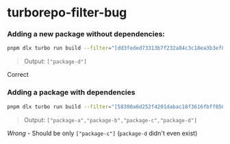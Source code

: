 # turborepo-filter-bug

### Adding a new package without dependencies:

```bash
pnpm dlx turbo run build --filter="[dd3feded73313b7f232a84c3c18ea3b3ef8d5eb2...3c03c889e8334505854298f7b576bd9e8dcb8ac8]" --filter='!//' --dry-run=json | jq -c '.packages'
```

> Output: `["package-d"]`

Correct

### Adding a package with dependencies

```bash
pnpm dlx turbo run build --filter="[58300a6d252f4201dabac18f3616fbff8507d116...dd3feded73313b7f232a84c3c18ea3b3ef8d5eb2]" --filter='!//' --dry-run=json | jq -c '.packages'
```
> Output: `["package-a","package-b","package-c","package-d"]`

*Wrong* - Should be only `["package-c"]` (`package-d` didn't even exist)